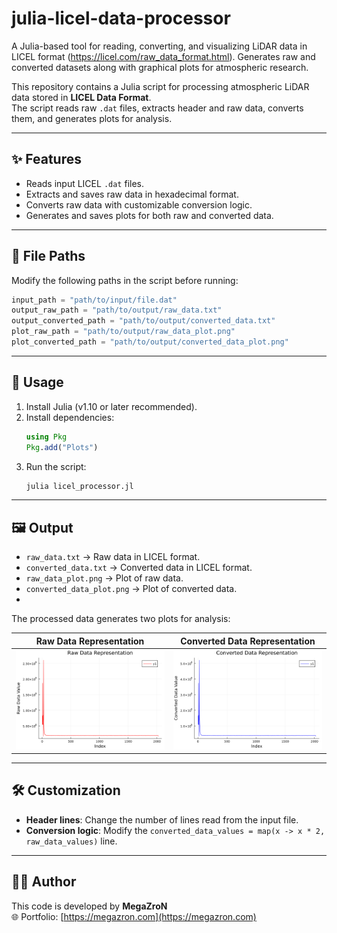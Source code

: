 # julia-licel-data-processor
A Julia-based tool for reading, converting, and visualizing LiDAR data in LICEL format (https://licel.com/raw_data_format.html). Generates raw and converted datasets along with graphical plots for atmospheric research.

This repository contains a Julia script for processing atmospheric LiDAR data stored in **LICEL Data Format**.  
The script reads raw `.dat` files, extracts header and raw data, converts them, and generates plots for analysis.

---

## ✨ Features
- Reads input LICEL `.dat` files.
- Extracts and saves raw data in hexadecimal format.
- Converts raw data with customizable conversion logic.
- Generates and saves plots for both raw and converted data.

---

## 📂 File Paths
Modify the following paths in the script before running:

```julia
input_path = "path/to/input/file.dat"
output_raw_path = "path/to/output/raw_data.txt"
output_converted_path = "path/to/output/converted_data.txt"
plot_raw_path = "path/to/output/raw_data_plot.png"
plot_converted_path = "path/to/output/converted_data_plot.png"
```

---

## 🚀 Usage

1. Install Julia (v1.10 or later recommended).
2. Install dependencies:
   ```julia
   using Pkg
   Pkg.add("Plots")
   ```
3. Run the script:
   ```bash
   julia licel_processor.jl
   ```

---

## 🖼️ Output
- `raw_data.txt` → Raw data in LICEL format.
- `converted_data.txt` → Converted data in LICEL format.
- `raw_data_plot.png` → Plot of raw data.
- `converted_data_plot.png` → Plot of converted data.
- 
The processed data generates two plots for analysis:

| Raw Data Representation | Converted Data Representation |
|--------------------------|-------------------------------|
| ![Raw Data Plot](retrieved_data_plot.png) | ![Converted Data Plot](converted_data_plot.png) |

---

## 🛠️ Customization
- **Header lines**: Change the number of lines read from the input file.
- **Conversion logic**: Modify the `converted_data_values = map(x -> x * 2, raw_data_values)` line.

---

## 👨‍💻 Author
This code is developed by **MegaZroN**  
🌐 Portfolio: [https://megazron.com](https://megazron.com)

